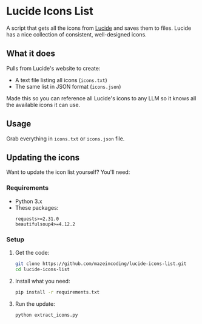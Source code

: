 # Lucide Icons List

A script that gets all the icons from [Lucide](https://lucide.dev/) and saves them to files. Lucide has a nice collection of consistent, well-designed icons.

## What it does

Pulls from Lucide's website to create:
- A text file listing all icons (`icons.txt`) 
- The same list in JSON format (`icons.json`)

Made this so you can reference all Lucide's icons to any LLM so it knows all the available icons it can use.

## Usage

Grab everything in `icons.txt` or `icons.json` file.

## Updating the icons

Want to update the icon list yourself? You'll need:

### Requirements
- Python 3.x
- These packages:
  ```
  requests>=2.31.0
  beautifulsoup4>=4.12.2
  ```

### Setup
1. Get the code:
   ```bash
   git clone https://github.com/mazeincoding/lucide-icons-list.git
   cd lucide-icons-list
   ```

2. Install what you need:
   ```bash
   pip install -r requirements.txt
   ```

3. Run the update:
   ```bash
   python extract_icons.py
   ```

